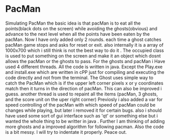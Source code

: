 # PacMan
Simulating PacMan 
the basic idea is that pacMan is to eat all the points(black dots on the screen) while avoiding the ghosts(obvious) and advance to the next level when all the points have been eaten by the pacMan. Now I have only added only 2 rounds. each time a ghost catches pacMan game stops and asks for reset or exit. 
also internally it is a array of 1000x700 which i still think is not the best way to do it . The occupied class is used to put something on the screen and make it an object which dosnt allows the pacMan or the ghosts to pass.
For the ghosts and pacMan i Have used 4 different threads. All the code is written in java. Except the Play.exe and install.exe which are written in cPP just for compiling and executing the code directly and not from the terminal. 
The Ghost uses simple way to catch the PacMan which is if the upper left corner pixels x or y coordinates match then it turns in the direction of pacMan. This can also be improved i guess. another thread is used to repaint all the items (pacMan, 3 ghosts, and the score unit on the uper right corner)
Previosly i also added a var for speed controlling of the pacMan with which speed of pacMan could be changes while playing, but later i removed it for certain bugs. also i should have used some sort of gui interface such as 'qt' or something else but i wanted the whole thing to be writter in java .
Further I am thinking of adding more ghosts and a improved algorithm for following pacman. 
Also the code is a bit messy. I will try to indentate it properly.
Peace out.
